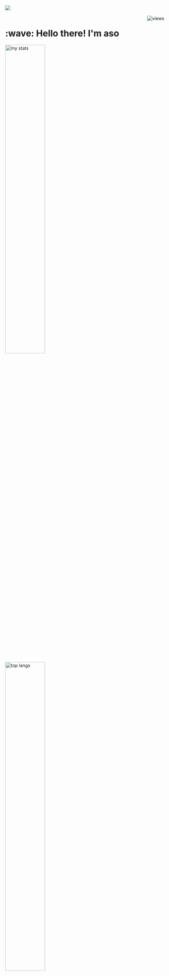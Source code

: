 <img src="https://github.com/Anmol-Baranwal/Cool-GIFs-For-GitHub/assets/74038190/d48893bd-0757-481c-8d7e-ba3e163feae7" />
<br><br>
<img align="right" alt="views" src="https://api.visitorbadge.io/api/visitors?path=aso-off&label=Profile%20views&countColor=%23f47373&style=flat"/>
<h1 align="left" id="macropower-title">:wave: Hello there! I'm aso</h1>
  <img alt="my stats" width="50%" src="https://github-readme-stats.vercel.app/api?username=aso-off&show_icons=true&theme=dracula"/>
  <img alt="top langs" width="50%" src="https://github-readme-stats.vercel.app/api/top-langs/?username=aso-off&layout=compact&theme=dracula"/>

## Info
```ruby
CONST aso =
{
  pronouns: "He" | "him",
  use-tool: ["Visual_Studio", "JetBrains Family"],
  backend: ["Java", "Python"],
  frontend: ["HTML", "CSS", "JavaScript", "React", "VUE"],
  database: ["MySQL"],
  learning：["C++", "TypeScript", "NodeJS", "NextJS"],
  goal: "unknown"
}
```

<!--START_SECTION:waka-->
```txt

```

<!--END_SECTION:waka-->

## Codewars:

![codewars](https://www.codewars.com/users/aso_off/badges/large)

<h2 align="left">Languages-Frameworks-Tools: </h2>
<br/>
<div align="center">
<img src="https://skillicons.dev/icons?i=java,python,javascript,typescript&theme=dark" /><br>
  <img src="https://skillicons.dev/icons?i=html,css,react,vue,bootstrap,nodejs,nextjs,mysql&theme=dark" /><br>
  <img src="https://skillicons.dev/icons?i=vscode,idea,webstorm,git,figma,ps&theme=dark" /><br>
</div>

